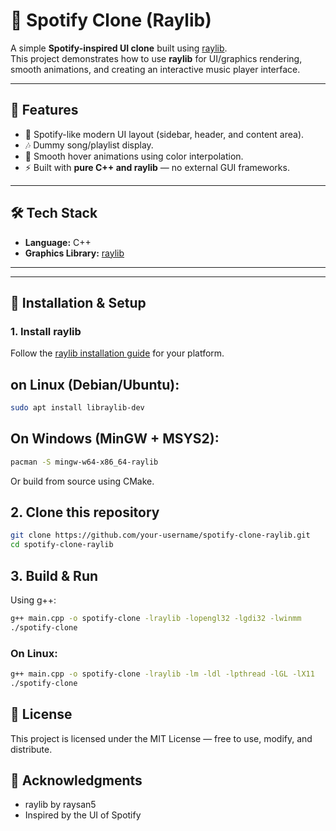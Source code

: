 # 🎵 Spotify Clone (Raylib)

A simple **Spotify-inspired UI clone** built using [raylib](https://www.raylib.com/).  
This project demonstrates how to use **raylib** for UI/graphics rendering, smooth animations, and creating an interactive music player interface.

---

## 🚀 Features
- 🎨 Spotify-like modern UI layout (sidebar, header, and content area).
- 🎶 Dummy song/playlist display.
- 🌈 Smooth hover animations using color interpolation.
- ⚡ Built with **pure C++ and raylib** — no external GUI frameworks.

---

## 🛠️ Tech Stack
- **Language:** C++  
- **Graphics Library:** [raylib](https://www.raylib.com/)  

---


---

## 🔧 Installation & Setup

### 1. Install raylib
Follow the [raylib installation guide](https://github.com/raysan5/raylib#installation) for your platform.  
## on Linux (Debian/Ubuntu):
```bash
sudo apt install libraylib-dev
```
## On Windows (MinGW + MSYS2):
``` bash
pacman -S mingw-w64-x86_64-raylib
```
Or build from source using CMake.

## 2. Clone this repository
``` bash
git clone https://github.com/your-username/spotify-clone-raylib.git
cd spotify-clone-raylib
```
## 3. Build & Run

Using g++:
``` bash
g++ main.cpp -o spotify-clone -lraylib -lopengl32 -lgdi32 -lwinmm
./spotify-clone
```

### On Linux:
``` bash
g++ main.cpp -o spotify-clone -lraylib -lm -ldl -lpthread -lGL -lX11
./spotify-clone
```

## 📜 License

This project is licensed under the MIT License — free to use, modify, and distribute.

## 🙌 Acknowledgments
- raylib by raysan5
- Inspired by the UI of Spotify

